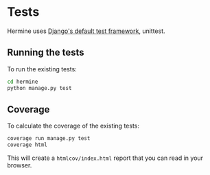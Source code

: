 <!---  
SPDX-FileCopyrightText: 2022 Hermine team <hermine@inno3.fr> 
SPDX-License-Identifier: CC-BY-4.0
-->

# Tests

Hermine uses [Django's default test framework](https://docs.djangoproject.com/en/4.1/topics/testing/overview/), 
unittest.


## Running the tests

To run the existing tests: 

```bash
cd hermine
python manage.py test
```

## Coverage

To calculate the coverage of the existing tests:

```bash
coverage run manage.py test
coverage html
```

This will create a `htmlcov/index.html` report that you can read in your browser.


